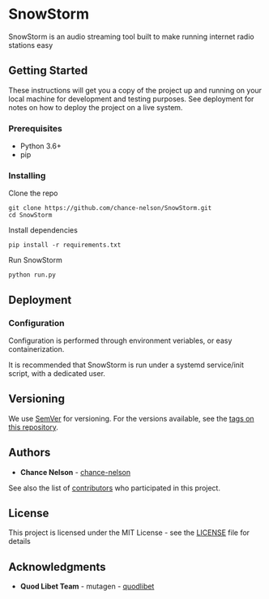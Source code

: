 # SnowStorm

SnowStorm is an audio streaming tool built to make running internet radio stations easy

## Getting Started

These instructions will get you a copy of the project up and running on your local machine for development and testing purposes. See deployment for notes on how to deploy the project on a live system.

### Prerequisites

* Python 3.6+
* pip

### Installing

Clone the repo
```
git clone https://github.com/chance-nelson/SnowStorm.git
cd SnowStorm 
```

Install dependencies
```
pip install -r requirements.txt
```

Run SnowStorm
```
python run.py
```

## Deployment

### Configuration

Configuration is performed through environment veriables, or easy containerization.

It is recommended that SnowStorm is run under a systemd service/init script, with a dedicated user.

## Versioning

We use [SemVer](http://semver.org/) for versioning. For the versions available, see the [tags on this repository](https://github.com/your/project/tags). 

## Authors

* **Chance Nelson** - [chance-nelson](https://github.com/chance-nelson)

See also the list of [contributors](https://github.com/chance-nelson/SnowStorm/contributors) who participated in this project.

## License

This project is licensed under the MIT License - see the [LICENSE](LICENSE) file for details

## Acknowledgments

* **Quod Libet Team** - mutagen - [quodlibet](https://github.com/quodlibet)
